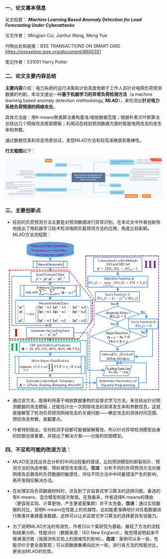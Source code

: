 ### 一、论文基本信息

论文标题： ***Machine Learning Based Anomaly Detection for Load Forecasting Under Cyberattacks*** 

论文作者： Mingjian Cui,  Jianhui Wang,  Meng Yue 

刊物出处和链接：IEEE TRANSACTIONS ON SMART GRID *https://ieeexplore.ieee.org/document/8600351*

笔记作者：531051  Harry Potter

### 二、论文主要内容总结

**主要内容**介绍：电力系统的运行决策和计划高度依赖于工作人员针对电网负荷预测数据的判断。本论文提出一种**基于机器学习的异常负荷检测方法**（a machine learning based anomaly detection methodology, **MLAD**），来检测出**针对电力系统负荷预测的网络攻击**。

具体方法是：用K-means聚类算法重构基准/缩放数据范围；根据朴素贝叶斯算法总结出几个网络攻击框架模板；利用动态规划预测数据方面的智能电网攻击的发生率和参数。

通过数据仿真和攻击场景验证，发现MLAD方法有较高准确度和鲁棒性。

**行文框图**如下：

![](.\框图.png)

### 三、主要创新点

- 目前的负荷预测方法主要是对预测数据进行异常识别。在本论文中作者创新性地提出了用机器学习技术检测电网负载预测方法的应用，角度比较新颖。MLAD方法流程图：

![](.\MLAD方法流程图.png)

- 通过该方法，能够利用基于缩放数据重构的监督式学习方法，来总结出针对预测数据的攻击模板；还能估计出一次网络攻击的具体发生率和参数信息。这就直接解答了检测负荷预测网络攻击的关键问题——确定攻击的具体时间范围、预估攻击参数，直戳要点。

- 作者特别指出，任何检测手段都可能被破解篡改，所以针对异常检测模型自身的防御也很重要，并提出了解决方案——分层的防御模型。

### 四、不足和可能的改进方法：

- MLAD无法找出攻击分析的中间过程量的错误，比如预测模型的断裂拓扑、预测方法的伪造参数、预处理受攻击情况。**改进**：分析不同的负荷预测方法对被网络攻击篡改的负荷数据的敏感性，评估不同方法中中间量错误产生的影响，再开发相应解决办法。

- 在处理实际负荷数据材料时，涉及到了非监督式学习算法的选择问题。备选的有K-means、混合模型和层次聚类。在我看来，作者选择K-means的理由（更容易实现、计算更快、产生更紧密集群）并不太完备。**改进**：通过实验数据的对比，说明K-means在性能上的优越性，比如能更准确地针对负载数据进行聚类并重建基准数据，这样可以让非监督式学习算法的选择更具有说服力。

- 为了说明MLAD方法的有效性，作者只以个案研究为基础，展现了方法的流程和结果分析、性能评价（数据来源：ISO New England），我觉得说明起来不够淋漓尽致（我猜测有实验上的困难性的影响）。**改进**：案例可以多一些，性能评价才更全面客观；可以把数据集横向拉大一些，进行各方法的性能对比，更突出MLAD的优势。